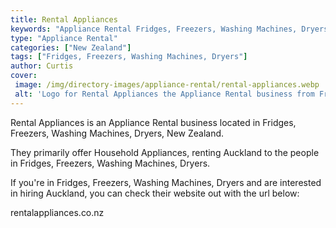 ```yaml
---
title: Rental Appliances
keywords: "Appliance Rental Fridges, Freezers, Washing Machines, Dryers"
type: "Appliance Rental"
categories: ["New Zealand"]
tags: ["Fridges, Freezers, Washing Machines, Dryers"]
author: Curtis
cover: 
 image: /img/directory-images/appliance-rental/rental-appliances.webp
 alt: 'Logo for Rental Appliances the Appliance Rental business from Fridges, Freezers, Washing Machines, Dryers, New Zealand'
---
```


Rental Appliances is an Appliance Rental business located in Fridges, Freezers, Washing Machines, Dryers, New Zealand. 

They primarily offer Household Appliances, renting Auckland to the people in Fridges, Freezers, Washing Machines, Dryers.

If you're in Fridges, Freezers, Washing Machines, Dryers and are interested in hiring Auckland, you can check their website out with the url below: 

rentalappliances.co.nz
